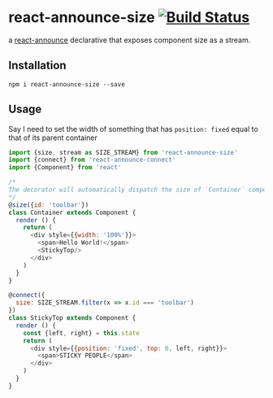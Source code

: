 # react-announce-size [![Build Status](https://travis-ci.org/tusharmath/react-announce-size.svg?branch=master)](https://travis-ci.org/tusharmath/react-announce-size)
a [react-announce](https://github.com/tusharmath/react-announce) declarative that exposes component size as a stream.


## Installation
```
npm i react-announce-size --save
```

## Usage
Say I need to set the width of something that has `position: fixed` equal to that of its parent container


```javascript
import {size, stream as SIZE_STREAM} from 'react-announce-size'
import {connect} from 'react-announce-connect'
import {Component} from 'react'

/*
The decorator will automatically dispatch the size of `Container` component whenever the screen size changes or the component itself is re-rendered.
*/
@size({id: 'toolbar'})
class Container extends Component {
  render () {
    return (
      <div style={{width: '100%'}}>
        <span>Hello World!</span>
        <StickyTop/>
      </div>
    )
  }
}

@connect({
  size: SIZE_STREAM.filter(x => x.id === 'toolbar')
})
class StickyTop extends Component {
  render () {
    const {left, right} = this.state
    return (
      <div style={{position: 'fixed', top: 0, left, right}}>
        <span>STICKY PEOPLE</span>
      </div>
    )
  }
}

```
